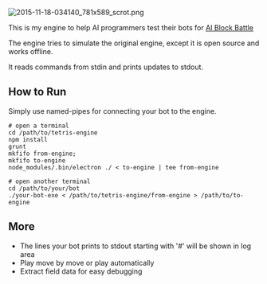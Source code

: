 ![2015-11-18-034140_781x589_scrot.png](https://bitbucket.org/repo/RRGXgn/images/1045418092-2015-11-18-034140_781x589_scrot.png)

This is my engine to help AI programmers test their bots for [AI Block Battle](http://theaigames.com/competitions/ai-block-battle)

The engine tries to simulate the original engine, except it is open source and works offline.

It reads commands from stdin and prints updates to stdout.

How to Run
------------

Simply use named-pipes for connecting your bot to the engine.  

    # open a terminal
    cd /path/to/tetris-engine
    npm install
	grunt
    mkfifo from-engine;
    mkfifo to-engine
    node_modules/.bin/electron ./ < to-engine | tee from-engine

    # open another terminal
    cd /path/to/your/bot
    ./your-bot-exe < /path/to/tetris-engine/from-engine > /path/to/to-engine

More
----------

* The lines your bot prints to stdout starting with '#' will be shown in log area
* Play move by move or play automatically
* Extract field data for easy debugging
